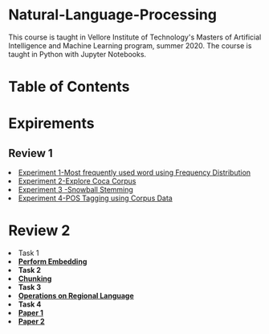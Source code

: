 # Natural-Language-Processing
This course is taught in Vellore Institute of Technology's Masters of Artificial Intelligence and Machine Learning program, summer 2020. The course is taught in Python with Jupyter Notebooks.

# Table of Contents







# Expirements
## Review 1
<li><a href="https://github.com/rindranil7/Natural-Language-Processing/blob/master/CMU%20WORDLIST.ipynb" class="button">Experiment 1-Most frequently used word using Frequency Distribution</a></li>
<li><a href="https://github.com/rindranil7/Natural-Language-Processing/blob/master/coca.ipynb" class="button">Experiment 2-Explore Coca Corpus</a></li>
<li><a href="https://github.com/rindranil7/Natural-Language-Processing/blob/master/corpus%20postagging.ipynb" class="button">Experiment 3 -Snowball Stemming</a></li>
<li><a href="https://github.com/rindranil7/Natural-Language-Processing/blob/master/textblob.ipynb" class="button">Experiment 4-POS Tagging using Corpus Data</a></li>
</ul>


# Review 2
<li>Task 1
<b><li><a href="https://github.com/rindranil7/Natural-Language-Processing/tree/Task-1" class="button">Perform Embedding </a></li>
</li>

<li>Task 2 
<li><a href="https://github.com/rindranil7/Natural-Language-Processing/tree/Task-2-Chunking" class="button">Chunking</a></li>

</li>

<li>Task 3
<li><a href="https://github.com/rindranil7/Natural-Language-Processing/tree/Task-3" class="button">Operations on Regional Language</a></li>
</li>

<li>Task 4 
<li><a href="https://github.com/rindranil7/Natural-Language-Processing/blob/master/08679416.pdf" class="button">Paper 1 </a></li>
<li><a href="https://github.com/rindranil7/Natural-Language-Processing/blob/master/08858583.pdf" class="button">Paper 2 </a></li>

</li>
